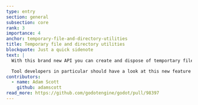 ```yaml
---
type: entry
section: general
subsection: core
rank: 3
importance: 4
anchor: temporary-file-and-directory-utilities
title: Temporary file and directory utilities
blockquote: Just a quick sidenote
text: |
  With this brand new API you can create and dispose of temportary files and directories. In other words: you can write content on a disc without worrying about polluting user data. By default, any file/directory you create this way automatically disposes of itself after use.

  Tool developers in particular should have a look at this new feature!
contributors:
  - name: Adam Scott
    github: adamscott
read_more: https://github.com/godotengine/godot/pull/98397
---
```

